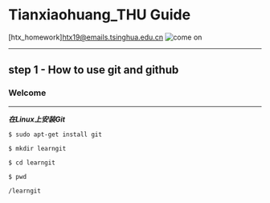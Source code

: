 # Tianxiaohuang_THU Guide

[htx_homework]htx19@emails.tsinghua.edu.cn
![come on](https://ss0.bdstatic.com/94oJfD_bAAcT8t7mm9GUKT-xh_/timg?image&quality=100&size=b4000_4000&sec=1568273440&di=75a4373c858699d873d1e76ffaf0be46&src=http://img4.duitang.com/uploads/item/201208/14/20120814135703_viTAi.thumb.700_0.jpeg)

---------------------

## step 1 - How to use git and github

### **Welcome**
---
***在Linux上安装Git***

`$ sudo apt-get install git`

`$ mkdir learngit`

`$ cd learngit`

`$ pwd`

`/learngit`

####

#####

######
